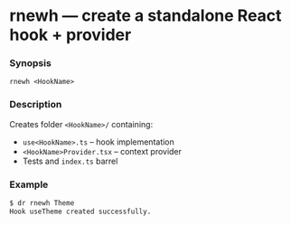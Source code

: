 # rnewh — create a standalone React hook + provider

### Synopsis

`rnewh <HookName>`

### Description

Creates folder `<HookName>/` containing:

- `use<HookName>.ts` – hook implementation
- `<HookName>Provider.tsx` – context provider
- Tests and `index.ts` barrel

### Example

```bash
$ dr rnewh Theme
Hook useTheme created successfully.
```
